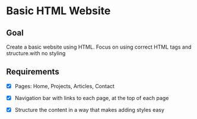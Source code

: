 # Basic HTML Website

## Goal

Create a basic website using HTML. Focus on using correct HTML tags and structure.with no styling

## Requirements

- [x] Pages: Home, Projects, Articles, Contact
- [x] Navigation bar with links to each page, at the top of each page
- [x] Structure the content in a way that makes adding styles easy


